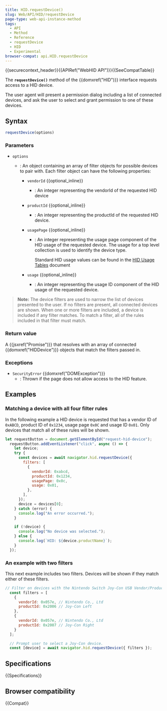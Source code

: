 ```yaml
---
title: HID.requestDevice()
slug: Web/API/HID/requestDevice
page-type: web-api-instance-method
tags:
  - API
  - Method
  - Reference
  - requestDevice
  - HID
  - Experimental
browser-compat: api.HID.requestDevice
---
```


{{securecontext_header}}{{APIRef("WebHID API")}}{{SeeCompatTable}}

The **`requestDevice()`** method of the {{domxref("HID")}} interface requests access to a HID device.

The user agent will present a permission dialog including a list of connected devices, and ask the user to select and grant permission to one of these devices.

## Syntax

```js
requestDevice(options)
```

### Parameters

- `options`

  - : An object containing an array of filter objects for possible devices to pair with. Each filter object can have the following properties:

    - `vendorId` {{optional_inline}}
      - : An integer representing the vendorId of the requested HID device
    - `productId` {{optional_inline}}
      - : An integer representing the productId of the requested HID device.
    - `usagePage` {{optional_inline}}

      - : An integer representing the usage page component of the HID usage of the requested device. The usage for a top level collection is used to identify the device type.

        Standard HID usage values can be found in the [HID Usage Tables](https://usb.org/document-library/hid-usage-tables-13) document

    - `usage` {{optional_inline}}
      - : An integer representing the usage ID component of the HID usage of the requested device.

> **Note:** The device filters are used to narrow the list of devices presented to the user. If no filters are present, all connected devices are shown. When one or more filters are included, a device is included if any filter matches. To match a filter, all of the rules included in that filter must match.

### Return value

A {{jsxref("Promise")}} that resolves with an array of connected {{domxref("HIDDevice")}} objects that match the filters passed in.

### Exceptions

- `SecurityError` {{domxref("DOMException")}}
  - : Thrown if the page does not allow access to the HID feature.

## Examples

### Matching a device with all four filter rules

In the following example a HID device is requested that has a vendor ID of `0xABCD`, product ID of `0x1234`, usage page `0x0C` and usage ID `0x01`. Only devices that match all of these rules will be shown.

```js
let requestButton = document.getElementById("request-hid-device");
  requestButton.addEventListener("click", async () => {
    let device;
    try {
      const devices = await navigator.hid.requestDevice({
        filters: [
          {
            vendorId: 0xabcd,
            productId: 0x1234,
            usagePage: 0x0c,
            usage: 0x01,
          },
        ],
      });
      device = devices[0];
    } catch (error) {
      console.log("An error occurred.");
    }

    if (!device) {
      console.log("No device was selected.");
    } else {
      console.log(`HID: ${device.productName}`);
    }
  });
```

### An example with two filters

This next example includes two filters. Devices will be shown if they match either of these filters.

```js
// Filter on devices with the Nintendo Switch Joy-Con USB Vendor/Product IDs.
  const filters = [
    {
      vendorId: 0x057e, // Nintendo Co., Ltd
      productId: 0x2006 // Joy-Con Left
    },
    {
      vendorId: 0x057e, // Nintendo Co., Ltd
      productId: 0x2007 // Joy-Con Right
    }
  ];

  // Prompt user to select a Joy-Con device.
  const [device] = await navigator.hid.requestDevice({ filters });
```

## Specifications

{{Specifications}}

## Browser compatibility

{{Compat}}
